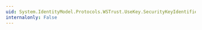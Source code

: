 ```yaml
---
uid: System.IdentityModel.Protocols.WSTrust.UseKey.SecurityKeyIdentifier
internalonly: False
---
```


